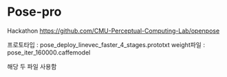 # Pose-pro

Hackathon
https://github.com/CMU-Perceptual-Computing-Lab/openpose

프로토타입 : pose_deploy_linevec_faster_4_stages.prototxt
weight파일 : pose_iter_160000.caffemodel

해당 두 파일 사용함
